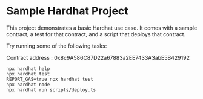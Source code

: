 # Sample Hardhat Project

This project demonstrates a basic Hardhat use case. It comes with a sample contract, a test for that contract, and a script that deploys that contract.

Try running some of the following tasks:

Contract address : 0x8c9A586C87D22a67883a2EE7433A3abE5B429192

```shell
npx hardhat help
npx hardhat test
REPORT_GAS=true npx hardhat test
npx hardhat node
npx hardhat run scripts/deploy.ts
```
